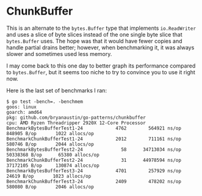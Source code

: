 # ChunkBuffer
This is an alternate to the `bytes.Buffer` type that implements `io.ReadWriter` and uses a slice of byte slices instead of the one single byte slice that `bytes.Buffer` uses. The hope was that it would have fewer copies and handle partial drains better; however, when benchmarking it, it was always slower and sometimes used less memory.

I may come back to this one day to better graph its performance compared to `bytes.Buffer`, but it seems too niche to try to convince you to use it right now.

Here is the last set of benchmarks I ran:
```
$ go test -bench=. -benchmem
goos: linux
goarch: amd64
pkg: github.com/bryanaustin/go-patterns/chunkbuffer
cpu: AMD Ryzen Threadripper 2920X 12-Core Processor 
BenchmarkBytesBufferTest1-24    	    4762	    564921 ns/op	  848905 B/op	    1022 allocs/op
BenchmarkChunkBufferTest1-24    	    2012	    711161 ns/op	  580746 B/op	    2044 allocs/op
BenchmarkBytesBufferTest2-24    	      58	  34713034 ns/op	50338368 B/op	   65380 allocs/op
BenchmarkChunkBufferTest2-24    	      31	  44978594 ns/op	37172105 B/op	  130874 allocs/op
BenchmarkBytesBufferTest3-24    	    4701	    257929 ns/op	   24619 B/op	    1023 allocs/op
BenchmarkChunkBufferTest3-24    	    2409	    478202 ns/op	  580080 B/op	    2046 allocs/op
```
